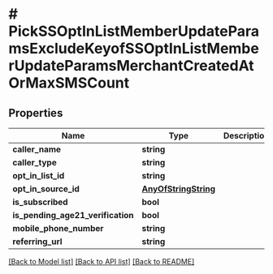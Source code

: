 # # PickSSOptInListMemberUpdateParamsExcludeKeyofSSOptInListMemberUpdateParamsMerchantCreatedAtOrMaxSMSCount

## Properties

Name | Type | Description | Notes
------------ | ------------- | ------------- | -------------
**caller_name** | **string** |  | [optional]
**caller_type** | **string** |  | [optional]
**opt_in_list_id** | **string** |  |
**opt_in_source_id** | [**AnyOfStringString**](AnyOfStringString.md) |  |
**is_subscribed** | **bool** |  |
**is_pending_age21_verification** | **bool** |  |
**mobile_phone_number** | **string** |  |
**referring_url** | **string** |  |

[[Back to Model list]](../../README.md#models) [[Back to API list]](../../README.md#endpoints) [[Back to README]](../../README.md)
